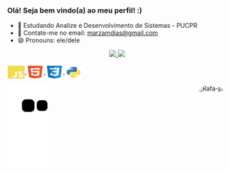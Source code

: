 ### Olá! Seja bem vindo(a) ao meu perfil! :) 

- 🌱 Estudando Analize e Desenvolvimento de Sistemas - PUCPR
- 💬 Contate-me no email: marzamdias@gmail.com
- 😄 Pronouns: ele/dele

<div align="center">
  <a href="https://github.com/sniperhenrique">
  <img height="180em" src="https://github-readme-stats.vercel.app/api?username=sniperhenrique&show_icons=true&theme=dark&include_all_commits=true&count_private=true"/>
  <img height="180em" src="https://github-readme-stats.vercel.app/api/top-langs/?username=sniperhenrique&layout=compact&langs_count=7&theme=dark"/>
</div>
  <div style="display: inline_block"><br>
  <img align="center" alt="Rafa-Js" height="30" width="40" src="https://raw.githubusercontent.com/devicons/devicon/master/icons/javascript/javascript-plain.svg">
  <img align="center" alt="Rafa-HTML" height="30" width="40" src="https://raw.githubusercontent.com/devicons/devicon/master/icons/html5/html5-original.svg">
  <img align="center" alt="Rafa-CSS" height="30" width="40" src="https://raw.githubusercontent.com/devicons/devicon/master/icons/css3/css3-original.svg">
  <img align="center" alt="Rafa-Python" height="30" width="40" src="https://raw.githubusercontent.com/devicons/devicon/master/icons/python/python-original.svg">
  </div>


<div> 
 
  ![Snake animation](https://github.com/rafaballerini/rafaballerini/blob/output/github-contribution-grid-snake.svg)
   <img align="right" alt="Rafa-pic" height="150" style="border-radius:50px;" src="https://cdn.discordapp.com/attachments/936249769699975200/959537341335236668/unknown.png">
</div>
